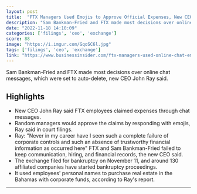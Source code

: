 ```yaml
---
layout: post
title:  "FTX Managers Used Emojis to Approve Official Expenses, New CEO Says"
description: "Sam Bankman-Fried and FTX made most decisions over online chat messages, which were set to auto-delete, new CEO John Ray said."
date: "2022-11-18 14:10:09"
categories: ['filings', 'ceo', 'exchange']
score: 88
image: "https://i.imgur.com/GqoSC6l.jpg"
tags: ['filings', 'ceo', 'exchange']
link: "https://www.businessinsider.com/ftx-managers-used-online-chat-emojis-approve-official-expenses-ceo-2022-11"
---
```


Sam Bankman-Fried and FTX made most decisions over online chat messages, which were set to auto-delete, new CEO John Ray said.

## Highlights

- New CEO John Ray said FTX employees claimed expenses through chat messages.
- Random managers would approve the claims by responding with emojis, Ray said in court filings.
- Ray: "Never in my career have I seen such a complete failure of corporate controls and such an absence of trustworthy financial information as occurred here" FTX and Sam Bankman-Fried failed to keep communication, hiring, and financial records, the new CEO said.
- The exchange filed for bankruptcy on November 11, and around 130 affiliated companies have started bankruptcy proceedings.
- It used employees' personal names to purchase real estate in the Bahamas with corporate funds, according to Ray's report.

---
